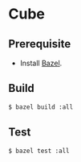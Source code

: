 # Cube

## Prerequisite

- Install [Bazel](https://docs.bazel.build/versions/master/install.html).

## Build

```bash
$ bazel build :all
```

## Test

```bash
$ bazel test :all
```
